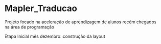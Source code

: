 # Mapler_Traducao
Projeto focado na aceleração de aprendizagem de alunos recém chegados na área de  programação

Etapa Inicial mês dezembro:
construção da layout


